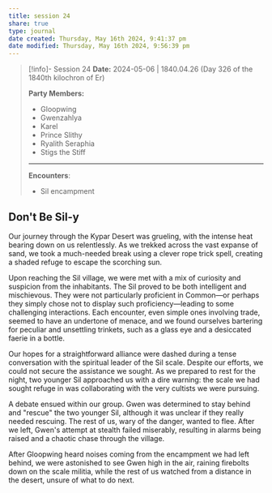 ```yaml
---
title: session 24
share: true
type: journal
date created: Thursday, May 16th 2024, 9:41:37 pm
date modified: Thursday, May 16th 2024, 9:56:39 pm
---
```


> [!info]- Session 24 **Date:** 2024-05-06 | 1840.04.26 (Day 326 of the 1840th kilochron of Er)
>
> **Party Members:**
> 
> - Gloopwing
> - Gwenzahlya 
> - Karel 
> - Prince Slithy 
> - Ryalith Seraphia 
> - Stigs the Stiff 
> 
> ---
> 
> **Encounters**:
> 
> - Sil encampment 


## Don't Be Sil-y

Our journey through the Kypar Desert was grueling, with the intense heat bearing down on us relentlessly. As we trekked across the vast expanse of sand, we took a much-needed break using a clever rope trick spell, creating a shaded refuge to escape the scorching sun.

Upon reaching the Sil village, we were met with a mix of curiosity and suspicion from the inhabitants. The Sil proved to be both intelligent and mischievous. They were not particularly proficient in Common—or perhaps they simply chose not to display such proficiency—leading to some challenging interactions. Each encounter, even simple ones involving trade, seemed to have an undertone of menace, and we found ourselves bartering for peculiar and unsettling trinkets, such as a glass eye and a desiccated faerie in a bottle.

Our hopes for a straightforward alliance were dashed during a tense conversation with the spiritual leader of the Sil scale. Despite our efforts, we could not secure the assistance we sought. As we prepared to rest for the night, two younger Sil approached us with a dire warning: the scale we had sought refuge in was collaborating with the very cultists we were pursuing.

A debate ensued within our group. Gwen was determined to stay behind and "rescue" the two younger Sil, although it was unclear if they really needed rescuing. The rest of us, wary of the danger, wanted to flee. After we left, Gwen's attempt at stealth failed miserably, resulting in alarms being raised and a chaotic chase through the village.

After Gloopwing heard noises coming from the encampment we had left behind, we were astonished to see Gwen high in the air, raining firebolts down on the scale militia, while the rest of us watched from a distance in the desert, unsure of what to do next. 